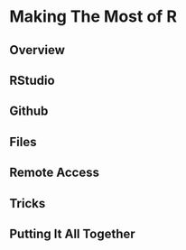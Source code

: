 # Making The Most of R 

## Overview

## RStudio

## Github

## Files

## Remote Access

## Tricks

## Putting It All Together


